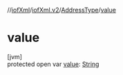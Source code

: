 //[iofXml](../../../index.md)/[iofXml.v2](../index.md)/[AddressType](index.md)/[value](value.md)

# value

[jvm]\
protected open var [value](value.md): [String](https://docs.oracle.com/javase/8/docs/api/java/lang/String.html)
